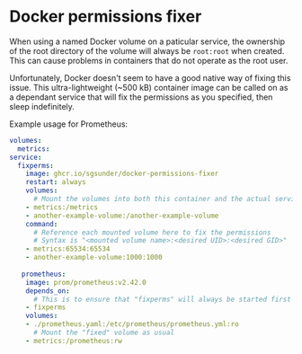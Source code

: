 Docker permissions fixer
======

When using a named Docker volume on a paticular service, the ownership of the root directory of the volume will always be `root:root` when created. This can cause problems in containers that do not operate as the root user.

Unfortunately, Docker doesn't seem to have a good native way of fixing this issue. This ultra-lightweight (~500 kB) container image can be called on as a dependant service that will fix the permissions as you specified, then sleep indefinitely. 

Example usage for Prometheus:

```yaml
volumes:
  metrics:
service:
  fixperms:
    image: ghcr.io/sgsunder/docker-permissions-fixer
    restart: always
    volumes:
      # Mount the volumes into both this container and the actual service you want to use to fix it
    - metrics:/metrics
    - another-example-volume:/another-example-volume
    command:
      # Reference each mounted volume here to fix the permissions
      # Syntax is "<mounted volume name>:<desired UID>:<desired GID>"
    - metrics:65534:65534
    - another-example-volume:1000:1000
     
   prometheus:
    image: prom/prometheus:v2.42.0
    depends_on:
      # This is to ensure that "fixperms" will always be started first
    - fixperms
    volumes:
    - ./prometheus.yaml:/etc/prometheus/prometheus.yml:ro
      # Mount the "fixed" volume as usual
    - metrics:/prometheus:rw
```
